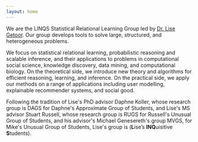 ```yaml
---
layout: home
---
```


We are the LINQS Statistical Relational Learning Group led by [Dr. Lise Getoor](https://getoor.soe.ucsc.edu).
Our group develops tools to solve large, structured, and heterogeneous problems.

We focus on statistical relational learning, probabilistic reasoning and scalable inference,
and their applications to problems in computational social science, knowledge discovery, data mining, and computational biology.
On the theoretical side, we introduce new theory and algorithms for efficient reasoning, learning, and inference.
On the practical side, we apply our methods on a range of applications including user modelling, explainable recommender systems, and social good.

Following the tradition of Lise's PhD advisor Daphne Koller, whose research group is DAGS for Daphne's Approximate Group of Students,
and Lise's MS advisor Stuart Russell, whose research group is RUGS for Russell's Unusual Group of Students, and his advisor's Michael
Genesereth's group MVGS, for Mike's Unusual Group of Students, Lise's group is (**L**ise’s **INQ**uisitive **S**tudents).